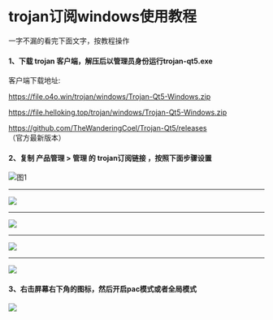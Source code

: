 # trojan订阅windows使用教程

一字不漏的看完下面文字，按教程操作

#### 1、下载 trojan 客户端，解压后以管理员身份运行trojan-qt5.exe

客户端下载地址:

https://file.o4o.win/trojan/windows/Trojan-Qt5-Windows.zip

https://file.helloking.top/trojan/windows/Trojan-Qt5-Windows.zip

https://github.com/TheWanderingCoel/Trojan-Qt5/releases  （官方最新版本）

#### 2、复制 产品管理 > 管理  的 trojan订阅链接  ，按照下面步骤设置

![图1](/img/tj1.png)

-----------------

![](/img/tj2.png)

-----------------

![](/img/tj3.png)

-----------------

![](/img/tj4.png)

-----------------

![](/img/tj5.png)

#### 3、右击屏幕右下角的图标，然后开启pac模式或者全局模式

![](/img/tj6.png)



